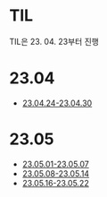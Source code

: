 # TIL
TIL은 23. 04. 23부터 진행

# 23.04
- [23.04.24-23.04.30](https://github.com/Rony0124/TIL/tree/main/23.04/23.04.20-04.26)

# 23.05
- [23.05.01-23.05.07](https://github.com/Rony0124/TIL/tree/main/23.05/23.05.01-23.05.07)
- [23.05.08-23.05.14](https://github.com/Rony0124/TIL/tree/main/23.05/23.05.08-23.05.14)
- [23.05.16-23.05.22](https://github.com/Rony0124/TIL/tree/main/23.05/23.05.16-23.05.22)
